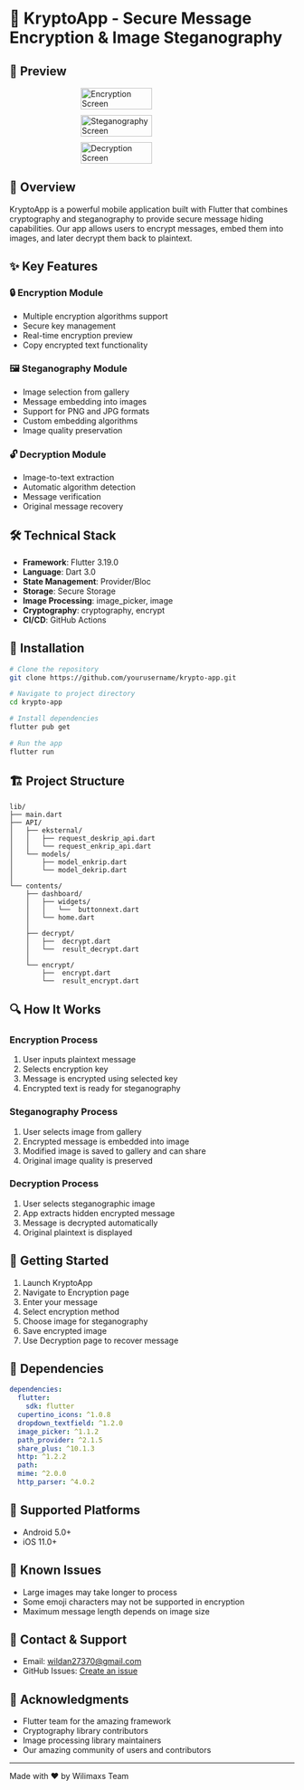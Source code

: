 # 🔐 KryptoApp - Secure Message Encryption & Image Steganography

## 📱 Preview

<div style="display: flex; flex-direction: column; align-items: center;">
  <img src="assets/1.png" alt="Encryption Screen" style="width: 50%;" />
  <img src="assets/2.png" alt="Steganography Screen" style="width: 50%; margin-top: 10px;" />
  <img src="assets/3.png" alt="Decryption Screen" style="width: 50%; margin-top: 10px;" />
</div>

## 🌟 Overview

KryptoApp is a powerful mobile application built with Flutter that combines cryptography and steganography to provide secure message hiding capabilities. Our app allows users to encrypt messages, embed them into images, and later decrypt them back to plaintext.

## ✨ Key Features

### 🔒 Encryption Module

- Multiple encryption algorithms support
- Secure key management
- Real-time encryption preview
- Copy encrypted text functionality

### 🖼️ Steganography Module

- Image selection from gallery
- Message embedding into images
- Support for PNG and JPG formats
- Custom embedding algorithms
- Image quality preservation

### 🔓 Decryption Module

- Image-to-text extraction
- Automatic algorithm detection
- Message verification
- Original message recovery

## 🛠️ Technical Stack

- **Framework**: Flutter 3.19.0
- **Language**: Dart 3.0
- **State Management**: Provider/Bloc
- **Storage**: Secure Storage
- **Image Processing**: image_picker, image
- **Cryptography**: cryptography, encrypt
- **CI/CD**: GitHub Actions

## 📲 Installation

```bash
# Clone the repository
git clone https://github.com/yourusername/krypto-app.git

# Navigate to project directory
cd krypto-app

# Install dependencies
flutter pub get

# Run the app
flutter run
```

## 🏗️ Project Structure

```
lib/
├── main.dart
├── API/
│   ├── eksternal/
│   │   ├── request_deskrip_api.dart
│   │   └── request_enkrip_api.dart
│   └── models/
│       ├── model_enkrip.dart
│       └── model_dekrip.dart
│
└── contents/
    ├── dashboard/
    │   ├── widgets/
    │   │   └──  buttonnext.dart
    │   └── home.dart
    │
    ├── decrypt/
    │   ├──  decrypt.dart
    │   └──  result_decrypt.dart
    │
    └── encrypt/
        ├──  encrypt.dart
        └──  result_encrypt.dart
```

## 🔍 How It Works

### Encryption Process

1. User inputs plaintext message
2. Selects encryption key
3. Message is encrypted using selected key
4. Encrypted text is ready for steganography

### Steganography Process

1. User selects image from gallery
2. Encrypted message is embedded into image
3. Modified image is saved to gallery and can share
4. Original image quality is preserved

### Decryption Process

1. User selects steganographic image
2. App extracts hidden encrypted message
3. Message is decrypted automatically
4. Original plaintext is displayed

## 🚀 Getting Started

1. Launch KryptoApp
2. Navigate to Encryption page
3. Enter your message
4. Select encryption method
5. Choose image for steganography
6. Save encrypted image
7. Use Decryption page to recover message

## 📝 Dependencies

```yaml
dependencies:
  flutter:
    sdk: flutter
  cupertino_icons: ^1.0.8
  dropdown_textfield: ^1.2.0
  image_picker: ^1.1.2
  path_provider: ^2.1.5
  share_plus: ^10.1.3
  http: ^1.2.2
  path:
  mime: ^2.0.0
  http_parser: ^4.0.2
```

## 📱 Supported Platforms

- Android 5.0+
- iOS 11.0+

## 🐛 Known Issues

- Large images may take longer to process
- Some emoji characters may not be supported in encryption
- Maximum message length depends on image size

## 📧 Contact & Support

- Email: wildan27370@gmail.com
- GitHub Issues: [Create an issue](https://github.com/yourusername/krypto-app/issues)

## 🙏 Acknowledgments

- Flutter team for the amazing framework
- Cryptography library contributors
- Image processing library maintainers
- Our amazing community of users and contributors

---

Made with ❤️ by Wilimaxs Team
